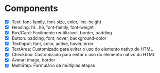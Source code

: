 # Components

* [x] Text: font-family, font-size, color, line-height
* [x] Heading: h1...h6, font-family, font-weight
* [x] Box/Card: Facilmente reutilizável, border, padding
* [x] Button: padding, font, hover, background-color
* [x] TextInput: font, color, active, hover, error
* [x] TextArea: Customizado para evitar o uso do elemento nativo do HTML
* [x] Checkbox: Customizado para evitar o uso do elemento nativo do HTML
* [x] Avatar: image, border
* [x] MultiStep: Formulário de múltiplas etapas

